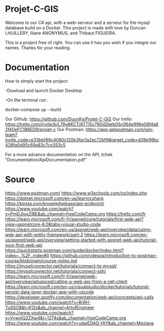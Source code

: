 # Projet-C-GIS

Welcome to our C# api, with a web-serveur and a serveur for the mysql database build on a Docker.
This project is made with love by Duncan LHUILLERY, Iliane ANONYMUS, and Thibaut FIGUEIRA.

This is a project free of right. You can use it has you wish if you integre our names. Thanks for your reading.

# Documentation

How to simply start the project:

-Dowload and launch Docker Desktop

-On the terminal run :

docker-compose up --build

Our Github: https://github.com/DuunKy/Projet-C-GIS
Our trello: https://trello.com/invite/b/L78yAKCT/ATTI5c790d2beb05c064e996e08f4a62f40eFC1B8ED9/projet-c
Our Postman: https://app.getpostman.com/join-team?invite_code=e33bbf89c4080c120b3fac1a2ec72bf9&target_code=d39e99bc428fa0d95c69a83c7ce353c5


For a more advance documentation on the API, tchek "Documentation/ApiDocumentation.pdf"

# Source

https://www.postman.com/
https://www.w3schools.com/cs/index.php
https://dotnet.microsoft.com/en-us/learn/csharp
https://kinsta.com/knowledgebase/api-endpoint/
https://www.youtube.com/watch?v=PmDJIooZjBE&ab_channel=freeCodeCamp.org
https://trello.com/fr
https://learn.microsoft.com/fr-fr/aspnet/core/tutorials/first-web-api?view=aspnetcore-8.0&tabs=visual-studio-code
https://learn.microsoft.com/en-us/aspnet/web-api/overview/data/using-web-api-with-entity-framework/part-2
https://learn.microsoft.com/en-us/aspnet/web-api/overview/getting-started-with-aspnet-web-api/tutorial-your-first-web-api
https://quickstarts.postman.com/guide/docker/index.html?index=..%2F..index#0
https://github.com/vdespa/introduction-to-postman-course/blob/main/course-notes.md
https://mysqlconnector.net/tutorials/connect-to-mysql/
https://mysqlconnector.net/tutorials/connect-ssh/
https://learn.microsoft.com/fr-fr/aspnet/web-api/overview/advanced/calling-a-web-api-from-a-net-client
https://learn.microsoft.com/en-us/visualstudio/docker/tutorials/tutorial-persist-data-layer-docker-app-with-vscode
https://developer.spotify.com/documentation/web-api/concepts/api-calls
https://www.youtube.com/watch?v=Br8H-TuSSO8&t=612s&ab_channel=ArtofEngineer
https://www.youtube.com/watch?v=VywxIQ2ZXw4&t=1274s&ab_channel=freeCodeCamp.org
https://www.youtube.com/watch?v=udwEDAQ-HtY&ab_channel=Meziane


